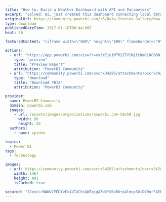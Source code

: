 ```yaml
---
title: "How to: Build a Weather Dashboard with API and Parameters"
excerpt: "Solved: Hi, just created this dashboard connecting local data and 2 API calls for current weather and 5 days forecast. This is my first public"
originalUrl: https://community.powerbi.com/t5/Data-Stories-Gallery/How-to-Build-a-Weather-Dashboard-with-API-and-Parameters/m-p/115356
type: download
publishedDateTime: 2017-01-18T08:44:00Z
heat: 56

featuredContent: "<iframe width=\"800\" height=\"500\" frameborder=\"0\" src=\"https://app.powerbi.com/view?r=eyJrIjoiMTM1ZTVlNjItNmRiNC00NjQzLTg2NWQtNDM1ZmYwYzM5YTllIiwidCI6ImQ1MWRlNTk2LTQ1YTAtNGFhNS1hMGQ4LTQ3ZDFjOTU4YWEzMiIsImMiOjh9\"></iframe>"

actions:
  - url: "https://app.powerbi.com/view?r=eyJrIjoiMTM1ZTVlNjItNmRiNC00NjQzLTg2NWQtNDM1ZmYwYzM5YTllIiwidCI6ImQ1MWRlNTk2LTQ1YTAtNGFhNS1hMGQ4LTQ3ZDFjOTU4YWEzMiIsImMiOjh9"
    type: "preview"
    title: "Preview Report"
    attribution: "PowerBI Community"
  - url: "https://community.powerbi.com/oxcrx34285/attachments/oxcrx34285/DataStoriesGallery/805/1/ws.pbix"
    type: "download"
    title: "Download PBIX"
    attribution: "PowerBI Community"

provider:
  name: PowerBI Community
  domain: powerbi.com
  images:
    - url: /assets/images/organizations/powerbi.com-50x50.jpg
      width: 50
      height: 50
  authors:
    - name: cpinho

topics:
  - Power BI
tags:
  - Technology

images:
  - url: https://community.powerbi.com/oxcrx34285/attachments/oxcrx34285/DataStoriesGallery/568/1/dashboard.JPG
    width: 1467
    height: 841
    isCached: true

secured: "3JcocLrNWWVCFEDYvEx4VIXChsQWTqigXZw2YXBu5K+p4lmcpS6iDY9nrF4EEmgnija3bQJ0dpc6q6YSimihDlZMGVm/VPIeVnzHCwZWHK/dD7N3v38c2krXM5V1rQHq4ExzbAPSQhyNi6bz+hgai6rlLF3vLRxyycvTb2KoZW5Kuhu4mfpSmBLfpEXpXLq1y5l/GlU+BzlchdbPuoA6xq3tvRDv0Pya//HnKpM681M7rSNjfBoue1r6EYQFj1o9bwz7NANUauc1PUnNt8XCQK117ISqGh2N/AScFWdMlCfi6AvB//0LffuT4xZg9QURrA9GOx8dhAw3JbsIEpesh/vgXTdNf/jTe8Q7yZ92L/xeErXbXtJhO2v2dkckx55DJ3OAMeWr15eoDvN8025Slf0Ycyeo+XpvJ+tavxMdIl4=;tjUOAEvGoz4afaaELBEf1Q=="
---
```


